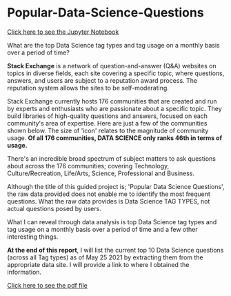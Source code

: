 # Popular-Data-Science-Questions
[Click here to see the Jupyter Notebook](Popular+Data+Science+Questions+II.ipynb)

What are the top Data Science tag types and tag usage on a monthly basis over a period of time?

**Stack Exchange** is a network of question-and-answer (Q&A) websites on topics in diverse fields, each site covering a specific topic, where questions, answers, and users are subject to a reputation award process. The reputation system allows the sites to be self-moderating.

Stack Exchange currently hosts 176 communities that are created and run by experts and enthusiasts who are passionate about a specific topic. They build libraries of high-quality questions and answers, focused on each community's area of expertise. Here are just a few of the communities shown below. The size of 'icon' relates to the magnitude of community usage. **Of all 176 communities, DATA SCIENCE only ranks 46th in terms of usage.**

There's an incredible broad spectrum of subject matters to ask questions about across the 176 communities; covering Technology, Culture/Recreation, Life/Arts, Science, Professional and Business.

Although the title of this guided project is; 'Popular Data Science Questions', the raw data provided does not enable me to identify the most frequent questions. What the raw data provides is Data Science TAG TYPES, not actual questions posed by users.

What I can reveal through data analysis is top Data Science tag types and tag usage on a monthly basis over a period of time and a few other interesting things. 

**At the end of this report**, I will list the current top 10 Data Science questions (across all Tag types) as of May 25 2021 by extracting them from the appropriate data site. I will provide a link to where I obtained the information.

[Click here to see the pdf file](Popular+Data+Science+Questions.pdf)


